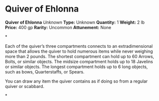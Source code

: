 # Quiver of Ehlonna

**Quiver of Ehlonna**
_Unknown_
**Type:** Unknown
**Quantity:** 1
**Weight:** 2 lb
**Price:** 400 gp
**Rarity:** Uncommon
**Attunement:** None

*<p>Each of the quiver’s three compartments connects to an extradimensional space that allows the quiver to hold numerous items while never weighing more than 2 pounds. The shortest compartment can hold up to 60 Arrows, Bolts, or similar objects. The midsize compartment holds up to 18 Javelins or similar objects. The longest compartment holds up to 6 long objects, such as bows, Quarterstaffs, or Spears.

You can draw any item the quiver contains as if doing so from a regular quiver or scabbard.</p>*